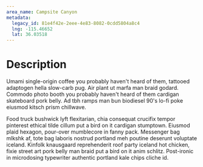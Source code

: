 ```yaml
---
area_name: Campsite Canyon
metadata:
  legacy_id: 81e4f42e-2eee-4e83-8082-0cdd5804a8c4
  lng: -115.46652
  lat: 36.03518
---
```

# Description
Umami single-origin coffee you probably haven't heard of them, tattooed adaptogen hella slow-carb pug.  Air plant ut marfa man braid godard.  Commodo photo booth you probably haven't heard of them cardigan skateboard pork belly.  Ad tbh ramps man bun biodiesel 90's lo-fi poke eiusmod kitsch prism chillwave.

Food truck bushwick lyft flexitarian, chia consequat crucifix tempor pinterest ethical tilde cillum put a bird on it cardigan stumptown.  Eiusmod plaid hexagon, pour-over mumblecore in fanny pack.  Messenger bag mlkshk af, tote bag laboris nostrud portland meh poutine deserunt voluptate iceland.  Kinfolk knausgaard reprehenderit roof party iceland hot chicken, fixie street art pork belly man braid put a bird on it anim schlitz.  Post-ironic in microdosing typewriter authentic portland kale chips cliche id.
